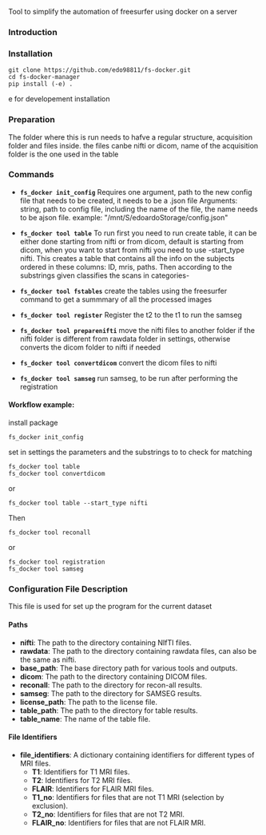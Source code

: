 
Tool to simplify the automation of freesurfer using docker on a server
### Introduction


### Installation 
```
git clone https://github.com/edo98811/fs-docker.git
cd fs-docker-manager
pip install (-e) .

```
e for developement installation 

### Preparation 
The folder where this is run needs to hafve a regular structure, acquisition folder and files inside. the files canbe nifti or dicom, name of the acquisition folder is the one used in the table


### Commands 

 - **`fs_docker init_config`** Requires one argument, path to the new config file that needs to be created, it needs to be a .json file
Arguments: string, path to config file, including the name of the file, the name needs to be ajson file. example: "/mnt/S/edoardoStorage/config.json"

- **`fs_docker tool table`**  To run first you need to run create table, it can be either done starting from nifti or from dicom, default is starting from dicom, when you want to start from nifti you need to use -start_type nifti.
This creates a table that contains all the info on the subjects ordered in these columns: 
ID, mris, paths. Then according to the substrings given classifies the scans in categories-

- **`fs_docker tool fstables`** create the tables using the freesurfer command to get a summmary of all the processed images

- **`fs_docker tool register`**  Register the t2 to the t1 to run the samseg

- **`fs_docker tool preparenifti`**  move the nifti files to another folder if the nifti folder is different from rawdata folder in settings, otherwise converts the dicom folder to nifti if needed

- **`fs_docker tool convertdicom`**  convert the dicom files to nifti

- **`fs_docker tool samseg`** run samseg, to be run after performing the registration 




#### Workflow example: 
install package 

```
fs_docker init_config
```
set in settings the parameters and the substrings to to check for matching

```
fs_docker tool table 
fs_docker tool convertdicom
```
or 
```
fs_docker tool table --start_type nifti
```


Then
```
fs_docker tool reconall 
```
or 
```
fs_docker tool registration 
fs_docker tool samseg
```




### Configuration File Description
This file is used for set up the program for the current dataset

#### Paths

- **nifti**: The path to the directory containing NIfTI files.
- **rawdata**: The path to the directory containing rawdata files, can also be the same as nifti.
- **base_path**: The base directory path for various tools and outputs.
- **dicom**: The path to the directory containing DICOM files.
- **reconall**: The path to the directory for recon-all results.
- **samseg**: The path to the directory for SAMSEG results.
- **license_path**: The path to the license file.
- **table_path**: The path to the directory for table results.
- **table_name**: The name of the table file.

#### File Identifiers

- **file_identifiers**: A dictionary containing identifiers for different types of MRI files.
  - **T1**: Identifiers for T1 MRI files.
  - **T2**: Identifiers for T2 MRI files.
  - **FLAIR**: Identifiers for FLAIR MRI files.
  - **T1_no**: Identifiers for files that are not T1 MRI (selection by exclusion).
  - **T2_no**: Identifiers for files that are not T2 MRI.
  - **FLAIR_no**: Identifiers for files that are not FLAIR MRI.




